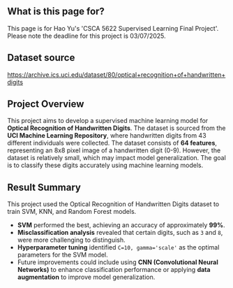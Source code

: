 ## What is this page for?
This page is for Hao Yu's 'CSCA 5622 Supervised Learning Final Project'. Please note the deadline for this project is 03/07/2025.

## Dataset source
https://archive.ics.uci.edu/dataset/80/optical+recognition+of+handwritten+digits

## Project Overview
This project aims to develop a supervised machine learning model for **Optical Recognition of Handwritten Digits**. The dataset is sourced from the **UCI Machine Learning Repository**, where handwritten digits from 43 different individuals were collected. The dataset consists of **64 features**, representing an 8x8 pixel image of a handwritten digit (0-9). However, the dataset is relatively small, which may impact model generalization. The goal is to classify these digits accurately using machine learning models.

## Result Summary
This project used the Optical Recognition of Handwritten Digits dataset to train SVM, KNN, and Random Forest models.
- **SVM** performed the best, achieving an accuracy of approximately **99%**.
- **Misclassification analysis** revealed that certain digits, such as `3` and `8`, were more challenging to distinguish.
- **Hyperparameter tuning** identified `C=10, gamma='scale'` as the optimal parameters for the SVM model.
- Future improvements could include using **CNN (Convolutional Neural Networks)** to enhance classification performance or applying **data augmentation** to improve model generalization.

